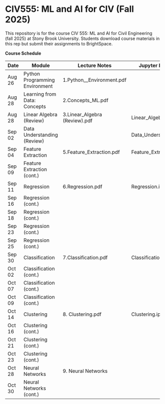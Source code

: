 # CIV555: ML and AI for CIV (Fall 2025)
This repository is for the course CIV 555: ML and AI for Civil Engineering (fall 2025) at Stony Brook University. Students download course materials in this rep but submit their assignments to BrightSpace.


**Course Schedule**

|Date          |Module       |Lecture Notes    |Jupyter Notebooks   |
|---------------|-------------|-----------------|--------------------|
|Aug 26    |Python Programming Environment | 1.Python__Environment.pdf|
|Aug 28    |Learning from Data: Concepts    | 2.Concepts_ML.pdf
|Aug 28    |Linear Algebra (Review)        | 3.Linear_Algebra (Review).pdf            |Linear_Algebra.ipynb
|Sep 02    |Data Understanding (Review)|  |Data_Understanding.ipynb|
|Sep 04    |Feature Extraction            |5.Feature_Extraction.pdf|Feature_Extraction.ipynb|
|Sep 09    |Feature Extraction (cont.) 
|Sep 11    |Regression              |6.Regression.pdf|Regression.ipynb|
|Sep 16    |Regression (cont.)      |
|Sep 18    |Regression (cont.) 
|Sep 23    |Regression (cont.) 
|Sep 25    |Regression (cont.) 
|Sep 30    |Classification          |7.Classification.pdf|Classification.ipynb|
|Oct 02    |Classification (cont.)
|Oct 07    |Classification (cont.)
|Oct 09    |Classification (cont.)
|Oct 14    |Clustering              |8. Clustering.pdf|Clustering.ipynb
|Oct 16    |Clustering (cont.)
|Oct 21    |Clustering (cont.)
|Oct 23    |Clustering (cont.)
|Oct 28    |Neural Networks        |9. Neural Networks
|Oct 30    |Neural Networks (cont.)

